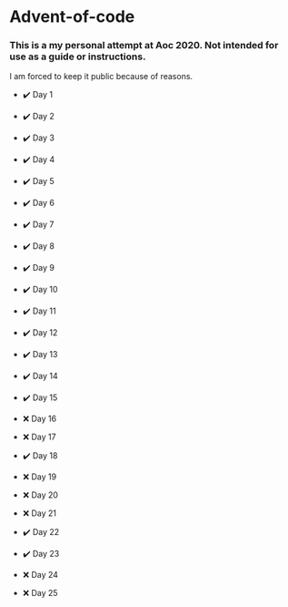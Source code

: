 # Advent-of-code

<h3>This is a my personal attempt at Aoc 2020. Not intended for use as a guide or instructions.</h3>
I am forced to keep it public because of reasons.

- ✔️ Day 1

- ✔️ Day 2

- ✔️ Day 3

- ✔️ Day 4

- ✔️ Day 5

- ✔️ Day 6

- ✔️ Day 7

- ✔️ Day 8

- ✔️ Day 9

- ✔️ Day 10

- ✔️ Day 11

- ✔️ Day 12

- ✔️ Day 13

- ✔️ Day 14

- ✔️ Day 15

- ❌ Day 16

- ❌ Day 17

- ✔️ Day 18

- ❌ Day 19

- ❌ Day 20

- ❌ Day 21

- ✔️ Day 22

- ✔️ Day 23

- ❌ Day 24

- ❌ Day 25
